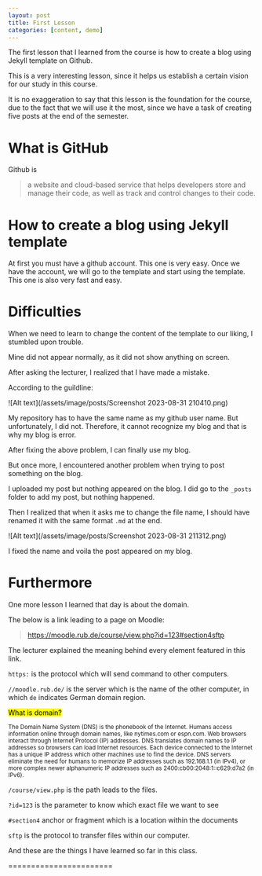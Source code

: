 ```yaml
---
layout: post
title: First Lesson
categories: [content, demo]
---
```

The first lesson that I learned from the course is how to create a blog using Jekyll template on Github.

This is a very interesting lesson, since it helps us establish a certain vision for our study in this course.

It is no exaggeration to say that this lesson is the foundation for the course, due to the fact that we will use it the most, since we have a task of creating five posts at the end of the semester.

# What is GitHub

Github is 

> a website and cloud-based service that helps developers store and manage their code, as well as track and control changes to their code.

# How to create a blog using Jekyll template

At first you must have a github account. This one is very easy. Once we have the account, we will go to the template and start using the template. This one is also very fast and easy.

# Difficulties

When we need to learn to change the content of the template to our liking, I stumbled upon trouble. 

Mine did not appear normally, as it did not show anything on screen.

After asking the lecturer, I realized that I have made a mistake. 

According to the guildline:

![Alt text](/assets/image/posts/Screenshot 2023-08-31 210410.png)

My repository has to have the same name as my github user name. But unfortunately, I did not. Therefore, it cannot recognize my blog and that is why my blog is error. 

After fixing the above problem, I can finally use my blog. 

But once more, I encountered another problem when trying to post something on the blog.

I uploaded my post but nothing appeared on the blog. I did go to the `_posts` folder to add my post, but nothing happened. 

Then I realized that when it asks me to change the file name, I should have renamed it with the same format `.md` at the end. 

![Alt text](/assets/image/posts/Screenshot 2023-08-31 211312.png)

I fixed the name and voila the post appeared on my blog.


# Furthermore

One more lesson I learned that day is about the domain.

The below is a link leading to a page on Moodle:

> https://moodle.rub.de/course/view.php?id=123#section4sftp

The lecturer explained the meaning behind every element featured in this link.

`https:` is the protocol which will send command to other computers.

`//moodle.rub.de/` is the server which is the name of the other computer, in which `de` indicates German domain region.

<mark >What is domain?</mark> 

<small>The Domain Name System (DNS) is the phonebook of the Internet. Humans access information online through domain names, like nytimes.com or espn.com. Web browsers interact through Internet Protocol (IP) addresses. DNS translates domain names to IP addresses so browsers can load Internet resources. Each device connected to the Internet has a unique IP address which other machines use to find the device. DNS servers eliminate the need for humans to memorize IP addresses such as 192.168.1.1 (in IPv4), or more complex newer alphanumeric IP addresses such as 2400:cb00:2048:1::c629:d7a2 (in IPv6).
</small>

`/course/view.php` is the path leads to the files.

`?id=123` is the parameter to know which exact file we want to see

`#section4` anchor or fragment which is a location within the documents	

`sftp` is the protocol to transfer files within our computer.

And these are the things I have learned so far in this class.

=======================